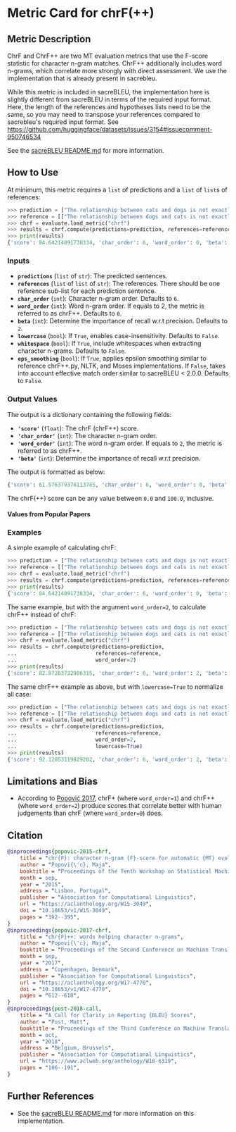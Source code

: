 # Metric Card for chrF(++)


## Metric Description
ChrF and ChrF++ are two MT evaluation metrics that use the F-score statistic for character n-gram matches. ChrF++ additionally includes word n-grams, which correlate more strongly with direct assessment. We use the implementation that is already present in sacrebleu.

While this metric is included in sacreBLEU, the implementation here is slightly different from sacreBLEU in terms of the required input format. Here, the length of the references and hypotheses lists need to be the same, so you may need to transpose your references compared to sacrebleu's required input format. See https://github.com/huggingface/datasets/issues/3154#issuecomment-950746534

See the [sacreBLEU README.md](https://github.com/mjpost/sacreBLEU#chrf--chrf) for more information.


## How to Use
At minimum, this metric requires a `list` of predictions and a `list` of `list`s of references:
```python
>>> prediction = ["The relationship between cats and dogs is not exactly friendly.", "a good bookshop is just a genteel black hole that knows how to read."]
>>> reference = [["The relationship between dogs and cats is not exactly friendly.", ], ["A good bookshop is just a genteel Black Hole that knows how to read."]]
>>> chrf = evaluate.load_metric("chrf")
>>> results = chrf.compute(predictions=prediction, references=reference)
>>> print(results)
{'score': 84.64214891738334, 'char_order': 6, 'word_order': 0, 'beta': 2}
```

### Inputs
- **`predictions`** (`list` of `str`): The predicted sentences.
- **`references`** (`list` of `list` of `str`): The references. There should be one reference sub-list for each prediction sentence.
- **`char_order`** (`int`): Character n-gram order. Defaults to `6`. 
- **`word_order`** (`int`): Word n-gram order. If equals to 2, the metric is referred to as chrF++. Defaults to `0`.
- **`beta`** (`int`): Determine the importance of recall w.r.t precision. Defaults to `2`.
- **`lowercase`** (`bool`): If `True`, enables case-insensitivity. Defaults to `False`.
- **`whitespace`** (`bool`): If `True`, include whitespaces when extracting character n-grams. Defaults to `False`.
- **`eps_smoothing`** (`bool`): If `True`, applies epsilon smoothing similar to reference chrF++.py, NLTK, and Moses implementations. If `False`, takes into account effective match order similar to sacreBLEU < 2.0.0. Defaults to `False`.



### Output Values
The output is a dictionary containing the following fields:
- **`'score'`** (`float`): The chrF (chrF++) score.
- **`'char_order'`** (`int`): The character n-gram order.
- **`'word_order'`** (`int`): The word n-gram order. If equals to `2`, the metric is referred to as chrF++.
- **`'beta'`** (`int`): Determine the importance of recall w.r.t precision.


The output is formatted as below:
```python
{'score': 61.576379378113785, 'char_order': 6, 'word_order': 0, 'beta': 2}
```

The chrF(++) score can be any value between `0.0` and `100.0`, inclusive.

#### Values from Popular Papers


### Examples
A simple example of calculating chrF:
```python
>>> prediction = ["The relationship between cats and dogs is not exactly friendly.", "a good bookshop is just a genteel black hole that knows how to read."]
>>> reference = [["The relationship between dogs and cats is not exactly friendly.", ], ["A good bookshop is just a genteel Black Hole that knows how to read."]]
>>> chrf = evaluate.load_metric("chrf")
>>> results = chrf.compute(predictions=prediction, references=reference)
>>> print(results)
{'score': 84.64214891738334, 'char_order': 6, 'word_order': 0, 'beta': 2}
```

The same example, but with the argument `word_order=2`, to calculate chrF++ instead of chrF:
```python
>>> prediction = ["The relationship between cats and dogs is not exactly friendly.", "a good bookshop is just a genteel black hole that knows how to read."]
>>> reference = [["The relationship between dogs and cats is not exactly friendly.", ], ["A good bookshop is just a genteel Black Hole that knows how to read."]]
>>> chrf = evaluate.load_metric("chrf")
>>> results = chrf.compute(predictions=prediction,
...                         references=reference,
...                         word_order=2)
>>> print(results)
{'score': 82.87263732906315, 'char_order': 6, 'word_order': 2, 'beta': 2}
```

The same chrF++ example as above, but with `lowercase=True` to normalize all case:
```python
>>> prediction = ["The relationship between cats and dogs is not exactly friendly.", "a good bookshop is just a genteel black hole that knows how to read."]
>>> reference = [["The relationship between dogs and cats is not exactly friendly.", ], ["A good bookshop is just a genteel Black Hole that knows how to read."]]
>>> chrf = evaluate.load_metric("chrf")
>>> results = chrf.compute(predictions=prediction,
...                         references=reference,
...                         word_order=2,
...                         lowercase=True)
>>> print(results)
{'score': 92.12853119829202, 'char_order': 6, 'word_order': 2, 'beta': 2}
```


## Limitations and Bias
- According to [Popović 2017](https://www.statmt.org/wmt17/pdf/WMT70.pdf), chrF+ (where `word_order=1`) and chrF++ (where `word_order=2`) produce scores that correlate better with human judgements than chrF (where `word_order=0`) does. 

## Citation
```bibtex
@inproceedings{popovic-2015-chrf,
    title = "chr{F}: character n-gram {F}-score for automatic {MT} evaluation",
    author = "Popovi{\'c}, Maja",
    booktitle = "Proceedings of the Tenth Workshop on Statistical Machine Translation",
    month = sep,
    year = "2015",
    address = "Lisbon, Portugal",
    publisher = "Association for Computational Linguistics",
    url = "https://aclanthology.org/W15-3049",
    doi = "10.18653/v1/W15-3049",
    pages = "392--395",
}
@inproceedings{popovic-2017-chrf,
    title = "chr{F}++: words helping character n-grams",
    author = "Popovi{\'c}, Maja",
    booktitle = "Proceedings of the Second Conference on Machine Translation",
    month = sep,
    year = "2017",
    address = "Copenhagen, Denmark",
    publisher = "Association for Computational Linguistics",
    url = "https://aclanthology.org/W17-4770",
    doi = "10.18653/v1/W17-4770",
    pages = "612--618",
}
@inproceedings{post-2018-call,
    title = "A Call for Clarity in Reporting {BLEU} Scores",
    author = "Post, Matt",
    booktitle = "Proceedings of the Third Conference on Machine Translation: Research Papers",
    month = oct,
    year = "2018",
    address = "Belgium, Brussels",
    publisher = "Association for Computational Linguistics",
    url = "https://www.aclweb.org/anthology/W18-6319",
    pages = "186--191",
}
```

## Further References
- See the [sacreBLEU README.md](https://github.com/mjpost/sacreBLEU#chrf--chrf) for more information on this implementation.